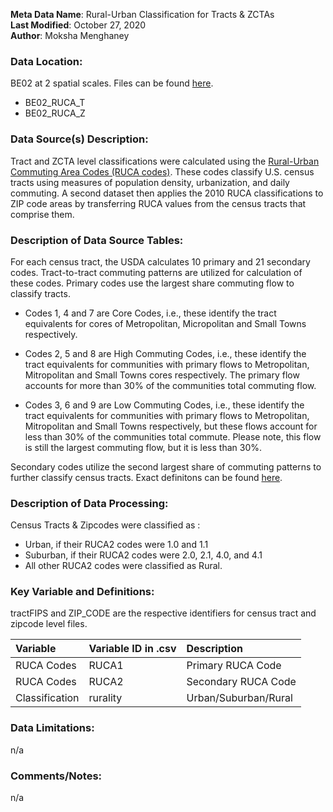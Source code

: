 **Meta Data Name**: Rural-Urban Classification for Tracts & ZCTAs  
**Last Modified**: October 27, 2020  
**Author**: Moksha Menghaney  

### Data Location: 
BE02 at 2 spatial scales. Files can be found [here](/data_final).
* BE02_RUCA_T  
* BE02_RUCA_Z  

### Data Source(s) Description:  
Tract and ZCTA level classifications were calculated using the [Rural-Urban Commuting Area Codes (RUCA codes)](https://www.ers.usda.gov/data-products/rural-urban-commuting-area-codes.aspx). These codes classify U.S. census tracts using measures of population density, urbanization, and daily commuting. A second dataset then applies the 2010 RUCA classifications to ZIP code areas by transferring RUCA values from the census tracts that comprise them.


### Description of Data Source Tables:
For each census tract, the USDA calculates 10 primary and 21 secondary codes. Tract-to-tract commuting patterns are utilized for calculation of these codes. Primary codes use the largest share commuting flow to classify tracts. 

* Codes 1, 4 and 7 are Core Codes, i.e., these identify the tract equivalents for cores of Metropolitan, Micropolitan and Small Towns respectively. 

* Codes 2, 5 and 8 are High Commuting Codes, i.e., these identify the tract equivalents for communities with primary flows to Metropolitan, Mitropolitan and Small Towns cores respectively. The primary flow accounts for more than 30% of the communities total commuting flow.

* Codes 3, 6 and 9 are Low Commuting Codes, i.e., these identify the tract equivalents for communities with primary flows to Metropolitan, Mitropolitan and Small Towns respectively, but these flows account for less than 30% of the communities total commute. Please note, this flow is still the largest commuting flow, but it is less than 30%. 

Secondary codes utilize the second largest share of commuting patterns to further classify census tracts. Exact definitons can be found [here](https://www.ers.usda.gov/data-products/rural-urban-commuting-area-codes/documentation/).


### Description of Data Processing: 

Census Tracts & Zipcodes were classified as :
* Urban, if their RUCA2 codes were 1.0 and 1.1 
* Suburban, if their RUCA2 codes were 2.0, 2.1, 4.0, and 4.1 
* All other RUCA2 codes were classified as Rural.

  
### Key Variable and Definitions:
tractFIPS and ZIP_CODE are the respective identifiers for census tract and zipcode level files.

| Variable | Variable ID in .csv | Description |
|:---------|:--------------------|:------------|
| RUCA Codes | RUCA1 | Primary RUCA Code |
| RUCA Codes | RUCA2 | Secondary RUCA Code |
| Classification | rurality | Urban/Suburban/Rural |


### Data Limitations:
n/a

### Comments/Notes:
n/a
